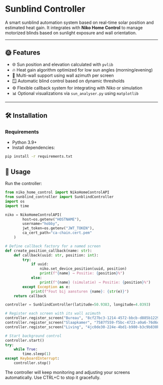# Sunblind Controller

A smart sunblind automation system based on real-time solar position and estimated heat gain. It integrates with **Niko Home Control** to manage motorized blinds based on sunlight exposure and wall orientation.

---

## 🌞 Features

- 🌐 Sun position and elevation calculated with `pvlib`
- 🔥 Heat gain algorithm optimized for low sun angles (morning/evening)
- 🧱 Multi-wall support using wall azimuth per screen
- 🪟 Automatic blind control based on dynamic thresholds
- ⚙️ Flexible callback system for integrating with Niko or simulation
- 📊 Optional visualizations via `sun_analyser.py` using `matplotlib`

---

## 🛠️ Installation

### Requirements

- Python 3.9+
- Install dependencies:

```bash
pip install -r requirements.txt
```


## 🚀 Usage

Run the controller:

```python
from niko_home_control import NikoHomeControlAPI
from sunblind_controller import SunblindController
import os
import time

niko = NikoHomeControlAPI(
        host=os.getenv("HOSTNAME"),
        username="hobby",
        jwt_token=os.getenv("JWT_TOKEN"),
        ca_cert_path="ca-chain.cert.pem"
    )

# Define callback factory for a named screen
def create_position_callback(name: str):
    def callback(uuid: str, position: int):
        try:
            if uuid:
                niko.set_device_position(uuid, position)
                print(f"{name} → Positie: {position}%")
            else:
                print(f"{name} (simulatie) → Positie: {position}%")
        except Exception as e:
            print(f"Fout bij aansturen {name}: {str(e)}")
    return callback

controller = SunblindController(latitude=50.9383, longitude=4.0393)

# Register each screen with its wall azimuth
controller.register_screen("Bureau", "8cf27bc3-1214-4572-bbcb-d885b1229725", 164.8, create_position_callback("Bureau"))
controller.register_screen("Slaapkamer", "7587f559-f5bc-4723-a9a6-76d6df082973", 256.8, create_position_callback("Slaapkamer"))
controller.register_screen("Living", "4jc0de30-224e-4bd1-b980-b3c9b830b4e6", 256.8, create_position_callback("Living"))

# Start background control
controller.start()
try:
    while True:
        time.sleep(1)
except KeyboardInterrupt:
    controller.stop()
```

The controller will keep monitoring and adjusting your screens automatically. Use CTRL+C to stop it gracefully.